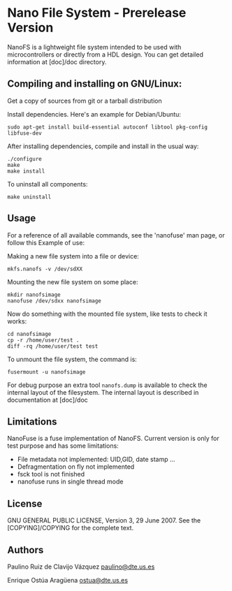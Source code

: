 # Nano File System - Prerelease Version

NanoFS is a lightweight file system intended to be used with microcontrollers
or directly from a HDL design. You can get detailed information at 
[doc]/doc directory.
 
## Compiling and installing on GNU/Linux:

Get a copy of sources from git or a tarball distribution

Install dependencies. Here's an example for Debian/Ubuntu:

    sudo apt-get install build-essential autoconf libtool pkg-config libfuse-dev

After installing dependencies, compile and install in the usual way:

    ./configure
    make
    make install

To uninstall all components:

    make uninstall
    
## Usage

For a reference of all available commands, see the 'nanofuse' man page, or
follow this Example of use:

Making a new file system into a file or device:
 
    mkfs.nanofs -v /dev/sdXX

Mounting the new file system on some place:

    mkdir nanofsimage
    nanofuse /dev/sdxx nanofsimage
    
Now do something with the mounted file system, like tests to check it works:
    
    cd nanofsimage
    cp -r /home/user/test .
    diff -rq /home/user/test test

To unmount the file system, the command is:

    fusermount -u nanofsimage
    
For debug purpose an extra tool `nanofs.dump` is available to check the 
internal layout of the filesystem. The internal layout is described in
documentation at [doc]/doc
 
## Limitations 

NanoFuse is a fuse implementation of NanoFS. Current version is only for test 
purpose and has some limitations:

- File metadata not implemented: UID,GID, date stamp ...
- Defragmentation on fly not implemented
- fsck tool is not finished
- nanofuse runs in single thread mode

## License

GNU GENERAL PUBLIC LICENSE, Version 3, 29 June 2007.
See the [COPYING]/COPYING for the complete text.


## Authors

Paulino Ruiz de Clavijo Vázquez <paulino@dte.us.es>

Enrique Ostúa Aragüena <ostua@dte.us.es>


